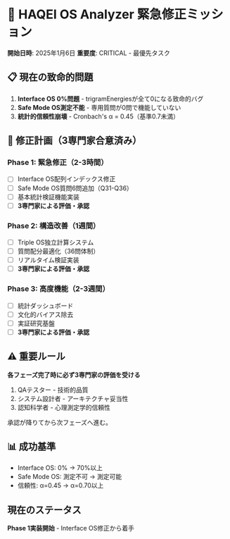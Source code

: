 # 🚨 HAQEI OS Analyzer 緊急修正ミッション
**開始日時**: 2025年1月6日
**重要度**: CRITICAL - 最優先タスク

## 📋 現在の致命的問題
1. **Interface OS 0%問題** - trigramEnergiesが全て0になる致命的バグ
2. **Safe Mode OS測定不能** - 専用質問が0問で機能していない
3. **統計的信頼性崩壊** - Cronbach's α = 0.45（基準0.7未満）

## 🎯 修正計画（3専門家合意済み）

### Phase 1: 緊急修正（2-3時間）
- [ ] Interface OS配列インデックス修正
- [ ] Safe Mode OS質問6問追加（Q31-Q36）
- [ ] 基本統計検証機能実装
- [ ] **3専門家による評価・承認**

### Phase 2: 構造改善（1週間）
- [ ] Triple OS独立計算システム
- [ ] 質問配分最適化（36問体制）
- [ ] リアルタイム検証実装
- [ ] **3専門家による評価・承認**

### Phase 3: 高度機能（2-3週間）
- [ ] 統計ダッシュボード
- [ ] 文化的バイアス除去
- [ ] 実証研究基盤
- [ ] **3専門家による評価・承認**

## ⚠️ 重要ルール
**各フェーズ完了時に必ず3専門家の評価を受ける**
1. QAテスター - 技術的品質
2. システム設計者 - アーキテクチャ妥当性
3. 認知科学者 - 心理測定学的信頼性

承認が降りてから次フェーズへ進む。

## 📊 成功基準
- Interface OS: 0% → 70%以上
- Safe Mode OS: 測定不可 → 測定可能
- 信頼性: α=0.45 → α=0.70以上

## 現在のステータス
**Phase 1実装開始** - Interface OS修正から着手